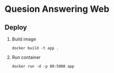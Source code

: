 # Quesion Answering Web

## Deploy

1. Build image
   ```
   docker build -t app .
   ```
2. Run container
   ```
   docker run -d -p 80:5000 app
   ```
